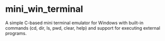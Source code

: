 # mini_win_terminal
A simple C-based mini terminal emulator for Windows with built-in commands (cd, dir, ls, pwd, clear, help) and support for executing external programs.
